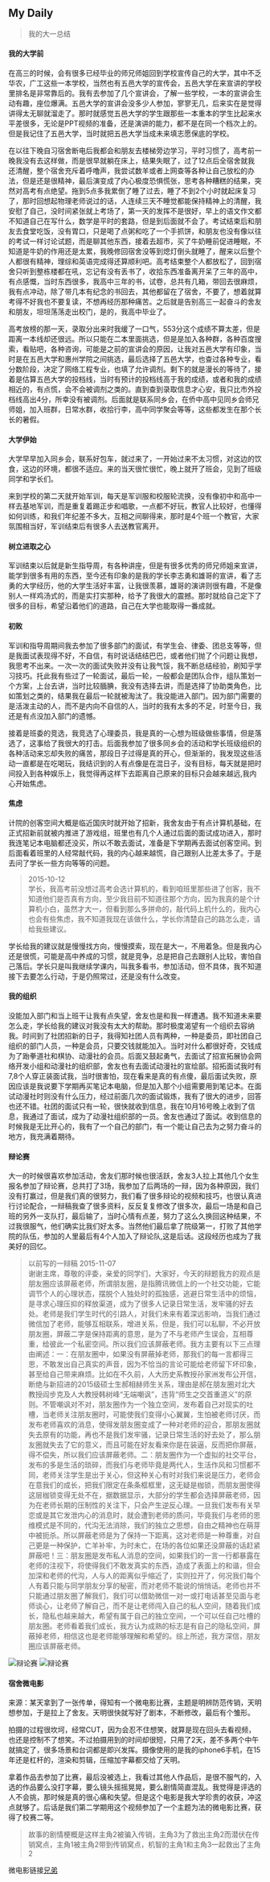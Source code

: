 My Daily
-------- 
> 我的大一总结

#### 我的大学前

在高三的时候，会有很多已经毕业的师兄师姐回到学校宣传自己的大学，其中不乏华农，广工这些一本学校，当然也有五邑大学的宣传会，五邑大学在来宣讲的学校里排名是非常靠后的。我有去参加了几个宣讲会，了解一些学校，一本的宣讲会生动有趣，座位爆满。五邑大学的宣讲会没多少人参加，寥寥无几，后来实在是觉得讲得太无聊就溜走了。那时就感觉五邑大学的学生跟那些一本重本的学生比起来水平差很多，无论是PPT视频的准备，还是演讲的能力，都不是在同一个档次上的。但是我记住了五邑大学，当时就把五邑大学当成未来填志愿保底的学校。

在以往下晚自习宿舍断电后我都会和朋友去楼梯旁边学习，平时习惯了，高考前一晚我没有去这样做，而是很早就躺在床上，结果失眠了，过了12点后全宿舍就我还清醒，整个宿舍充斥着呼噜声，我尝试数羊或者上网查等各种让自己放松的办法，但是还是很精神，最后演变成了内心极度恐惧慌张，思考各种糟糕的结果，突然对高考有点绝望。拖到5点多我累倒了睡了过去，睡了不到2个小时就起床复习了，那时回想起物理老师说过的话，人连续三天不睡觉都能保持精神上的清醒，我安慰了自己，没时间紧张就上考场了，第一天的发挥不是很好，早上的语文作文都不知道自己在写什么，数学是平时的套路，但是到后面就不会了。考试结束后和朋友去食堂吃饭，没有胃口，只是喝了点粥和吃了一个手抓饼，和朋友也没有像以往的考试一样讨论试题，而是聊其他东西，接着去超市，买了牛奶睡前促进睡眠，不知道是牛奶的作用还是太累，我晚修回宿舍没等到熄灯倒头就睡了，醒来以后整个人都很有精神，理综和英语完成得还算顺利吧。高考结束整个人都放松了，回到宿舍只听到整栋楼都在吼，忘记有没有丢书了，收拾东西准备离开呆了三年的高中，有点感慨，当时东西很多，我高中三年的书，试卷，总共有几箱，带回去很麻烦，我有点冲动，除了带几本有纪念的书回去，其他都留在了宿舍，不要了，想着就算考得不好我也不要复读，不想再经历那种痛苦。之后就是告别高三一起奋斗的舍友和朋友，坦坦荡荡走出校门，是的，我高中毕业了。

高考放榜的那一天，录取分出来时我缓了一口气，553分这个成绩不算太差，但是距离一本线却还很远。所以只能在二本里面挑选，但是是加入各种群，各种百度搜索，看贴吧，各种咨询，可能是之前的宣讲会的原因，让我对五邑大学有印象，当时是在五邑大学和惠州学院之间挑选，最后选择了五邑大学，也查过各种专业，看分数阶段，决定了网络工程专业，也填了允许调剂。剩下的就是漫长的等待了，接着是估算五邑大学的投档线，当时有预计的投档线高于我的成绩，或者和我的成绩相近的，有点慌，会不会被调剂之类的。直到查到录取信息才心安，我只比市外投档线高出4分，所幸没有被调剂。后面就是联系同乡会，在侨中高中见同乡会师兄师姐，加入班群，日常水群，收拾行李，高中同学聚会等等，这些都发生在那个长长的暑假。

#### 大学伊始
大学早早加入同乡会，联系好包车，就过来了，一开始过来不太习惯，对这边的饮食，这边的环境，都很不适应。来的当天很忙很忙，晚上就开了班会，见到了班级同学和学长们。

来到学校的第二天就开始军训，每天是军训服和校服轮流换，没有像初中和高中一样去基地军训，而是重复着踢正步和唱歌，一点都不好玩，教官人比较好，也懂得如何训练，和我们年纪差不多大，互相之间聊得来，那时是4个班一个教官，大家氛围相当好，军训结束后有很多人去送教官离开。

#### 树立进取之心
军训结束以后就是新生指导周，有各种讲座，但是有很多优秀的师兄师姐来宣讲，能学到很多有用的东西，至今还有印象的是我的学长李志勇和雄哥的宣讲，看了志勇的大学经历，他的大学生活好丰富，让我很羡慕，雄哥的演讲则很有趣，不是像别人一样鸡汤式的，而是实打实那种，给予了我很大的震撼。那时就给自己定下了很多的目标，希望沿着他们的道路，自己在大学也能取得一番成就。

#### 初败
军训和指导周期间我去参加了很多部门的面试，有学生会、律委、团总支等等，但是我面试表现得不好，不自信，有时说话结结巴巴，或者他们抛了个问题让我想，我思考不出来。一次一次的面试失败并没有让我气馁，我不断总结经验，刷知乎学习技巧。托此我有些过了一轮面试，最后一轮，一般都会是团队合作，组队策划一个方案，上台去讲，当时比较腼腆，我没有选择去讲，而是选择了协助类角色，比如策划之类的，结果我在最后一轮就被淘汰了。我没能进入部门。因为部门需要的是活泼主动的人，而不是内向不自信的人，当时的我有太多的不足，时至今日，我还是有点没加入部门的遗憾。

接着是班委的竞选，我竞选了心理委员，我是真的一心想为班级做些事情，但是落选了，这事给了我很大的打击。后面我参加了很多同乡会的活动和学长班级组织的各种活动来忘却失败的痛苦，那段日子过得是真的开心，但渐渐的，我发现这些活动一直都是在吃喝玩，我结识到的人有点像是在混日子，没有目标，每天就是把时间投入到各种娱乐上，我觉得再这样下去距离自己原来的目标只会越来越远,我内心开始焦虑。

#### 焦虑
计院的创客空间大概是临近国庆时就开始了招新，我舍友由于有点计算机基础，在正式招新前就被内推进了游戏组，班里也有几个人通过后面的面试成功进入，那时我连笔记本电脑都还没买，所以不敢去面试，准备是下学期再去面试创客空间。到后面看着班里的人经常敲代码，我的内心越来越慌，自己跟别人比差太多了。于是去问了学长一些方向等等的问题。

> 2015-10-12 </br>
学长，我高考前没想过高考会选计算机的，看到咱班里那些进了创客，我不知道他们是否真有方向，至少我目前不知道往那个方向，因为我真的是个计算机小白，虽然才大一，但看到那么多拼命的，敲代码上机什么的，我内心也会有些焦虑，我不知道我现在该做什么，学长你清楚自己的路怎么走，请给我些建议。

学长给我的建议就是慢慢找方向，慢慢摸索，现在是大一，不用着急。但是我内心还是很慌，可能是高中养成的习惯，就是竞争，总是把自己去跟别人比较，害怕自己落后。学长只是叫我继续学课内，叫我多看书，参加活动，但不具体，我不知道接下去要怎么行动，于是仍照常过，还是没有什么改变。


#### 我的组织
没能加入部门和当上班干让我有点失望，舍友也是和我一样遭遇。我不知道未来要怎么走，学长给我的建议对我没有太大的帮助。那时极度渴望有一个组织去容纳我。时间到了社团招新的日子，我得知社团人员有两种，一种是委员，即社团自己组织的部门人员，一种是会员，只要交钱就能加入。当时对什么都很好奇，交钱成为了跆拳道社和棋协、动漫社的会员。后面又鼓起勇气，去面试了招宣拓展协会网络开发小组和动漫社的组织部，舍友也有去面试动漫社的宣绘部。招拓面试我时有7,8个人穿正装面试我，当时很害怕，现在看来是真的有点傻，最后面试失败，原因应该是我说要下学期再买笔记本电脑，但是加入那个小组需要用到笔记本。在面试动漫社时则没有什么压力，经过前面几次的面试锻炼，我有了很大的进步，回答也还不错。社团的面试只有一轮，很快就收到信息，我在10月16号晚上收到了信息，我通过了面试，成为了动漫社组织部的一员。舍友也通过了面试。收到信息的时候我是无比开心的，我有了一个自己的部门，有一个能让自己去为之努力奋斗的地方，我充满着期待。

#### 辩论赛
大一的时候很喜欢参加活动，舍友们那时候也很活跃，舍友3人拉上其他几个女生报名参加了辩论赛，总共打了3场，我参加了后两场的一辩，因为各种原因，我们没有打赢过，但是我们真的很努力，我们看了很多辩论的视频和技巧，也很认真进行讨论配合，一辩稿我查了很多资料，反反复复修改了很多次，最后一场是和自己班的另外一支队打，最后输了，当时心情有点差，努力了这么久换回这种结果，不过我很服气，他们确实比我们好太多。当然他们最后拿了院级第一，打败了其他学院的队伍，参加的人里最后有4个人加入了辩论队,这是后话。这段经历也成为了我美好的回忆。
> 以前写的一辩稿 2015-11-07<br/>
谢谢主席，尊敬的评委，亲爱的同学们，大家好，今天的辩题我方的观点是朋友圈应该屏蔽老师，所谓朋友圈，是指腾讯微信上的一个社交功能，它能调节个人的心理状态，摆脱个人独处时的孤独感，逃避日常生活中的烦恼，是寻求心理压抑的释放渠道，成为了很多人记录日常生活，发牢骚的好去处。老师是我们学生时代的引路人，对我们未来有着深远影响，当我们通过微信加了老师，能够互相联系，增进关系，但是，我们可以私聊，不必开放朋友圈，屏蔽二字是保持距离的意思，是为了不与老师产生误会，互相尊重，给彼此一个私密空间。所以我们应该屏蔽老师。我方主要有以下三点理由阐述：一：在朋友圈中，如果没有屏蔽掉老师，那我们的每一言都得三思，不敢发出自己真实的声音，因为不恰当的言论可能给老师留下坏印象，甚至给自己带来麻烦。比如在不久前，人大历史系教授孙家洲发布公开信，断绝与新招进的2015级硕士生郝相赫师生关系，理由是郝在朋友圈对北大教授阎步克及人大教授韩树峰“无端嘲讽”，违背“师生之交首重道义”的原则。不管嘲讽对不对，朋友圈作为一个独立空间，发布着自己对现实的吐槽，当老师关注朋友圈时，可能使我们变得小心翼翼，生怕被老师讨厌，而发布老师喜欢的消息，使得发朋友圈变成了一种对老师的迎合，那朋友圈就失去原有的功能，再也不是我们发牢骚，记录日常生活的好去处了，那么朋友圈就失去了它的意义，而且可能在好友看来你是在装逼，反而把你屏蔽，得不偿失，所以我们应该屏蔽老师。二：朋友圈作为一个虚拟的社交平台，发布的多是生活的琐碎，而我们与老师毕竟是两代人，生活作风和习惯都不同，老师关注学生是出于关心，但这种关心有时对我们来说是压力，老师会在意我们的成长，把我们限定在条条框框里，这无疑是枷锁，而朋友圈使得这层枷锁变得无处不在，据数据显示，大部分的学生都会选择屏蔽老师，因为在老师长期的压制性的关注下，只会产生逆反心理。一旦我们发布有关早恋或是其它发泄内心的消息时，就会遭到老师的质问，毕竟我们与老师的思维模式是不同的，代沟无法消除，我们的独立之思想，自由之精神也在萌芽中被扼杀。所以屏蔽老师是为了保持一下距离，这对老师是一种尊重，对自己更是一种保护，亡羊补牢，为时未亡，在场的各位如果还没屏蔽的话赶紧屏蔽吧！三：朋友圈是发布私人消息的空间，如果我们的一言一行都暴露在老师的注视下，将使得我们不敢发真实的东西，造成了表面上的和谐，但会加深和老师的代沟，人与人的距离似乎缩近了，实则拉开了，何况我们每个人有着只能与同学朋友分享的秘密，而对老师不能说的悄悄话。老师也并不只能通过朋友圈了解我们，我们可以借助微信一对一或打电话甚至见面与老师谈心，让老师了解自己，而不是让老师闯入自己的私人空间，随着我们成长，隐私也越来越大，希望有属于自己的独立空间，一个可以任自己吐槽的朋友圈。老师看着我们成长，我方认为成熟的标志是有自己的隐私空间，屏蔽掉老师，相信这也是老师能够理解和希望的。综上所述，我方深信，朋友圈应该屏蔽老师。

![辩论赛](img/辩论赛/1.JPG)
![辩论赛](img/辩论赛/2.JPG)

#### 宿舍微电影
来源：某天拿到了一张传单，得知有一个微电影比赛，主题是明辨防范传销，天明想参加，于是拉上了舍友。天明很快就写好了剧本，不断修改，最后有个雏形。

拍摄的过程很坎坷，经常CUT，因为会忍不住想笑，就算是现在回头去看视频，也还是控制不了想笑。不过拍摄用到的时间却很短，只用了2天，差不多两个中午就搞定了，很多场景和台词都是即兴发挥。摄像使用的是我的iphone6手机，在15年还是杠杆的，渲染和剪辑，压缩加字幕都交给了天明。

拿着作品去参加了比赛，最后没被选上，我看过其他人作品后，是很不服气的，入选的作品要么没打字幕，要么镜头摇摇晃晃，要么剧情简直混乱。我觉得是评选的人不会挑，那时候是真的很心痛和失望。但是这个电影是我大学珍贵的收获，冲这点就够了。后话是我们第二学期用这个视频参加了一个主题为法的微电影比赛，获得了校赛二等。

> 故事的剧情梗概是这样主角2被骗入传销，主角3为了救出主角2而潜伏在传销窝点，主角1被主角2带到传销窝点，机智的主角1和主角3一起救出了主角2

微电影链接[兄弟](https://v.qq.com/x/page/o017561h24a.html)




